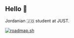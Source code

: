 ## Hello 👋
Jordanian :jordan: student at JUST.


[![roadmap.sh](https://roadmap.sh/card/tall/67438a1c5434bf319ab0cc31?variant=dark&roadmaps=full-stack%2Ccyber-security)](https://roadmap.sh)
